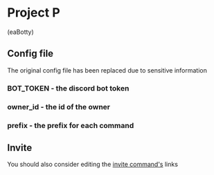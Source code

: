 <h1>Project P</h1>(eaBotty)

## Config file

The original config file has been replaced due to sensitive information

### BOT_TOKEN - the discord bot token
### owner_id - the id of the owner
### prefix - the prefix for each command

## Invite

You should also consider editing the [invite command's](https://github.com/P1M5/discord-testBotty/blob/main/commands/general_commands/invite.js) links
